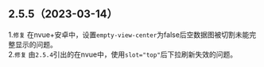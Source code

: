 ## 2.5.5（2023-03-14）
1.`修复` 在nvue+安卓中，设置`empty-view-center`为false后空数据图被切割未能完整显示的问题。  
2.`修复` 由`2.5.4`引出的在nvue中，使用`slot="top"`后下拉刷新失效的问题。  
